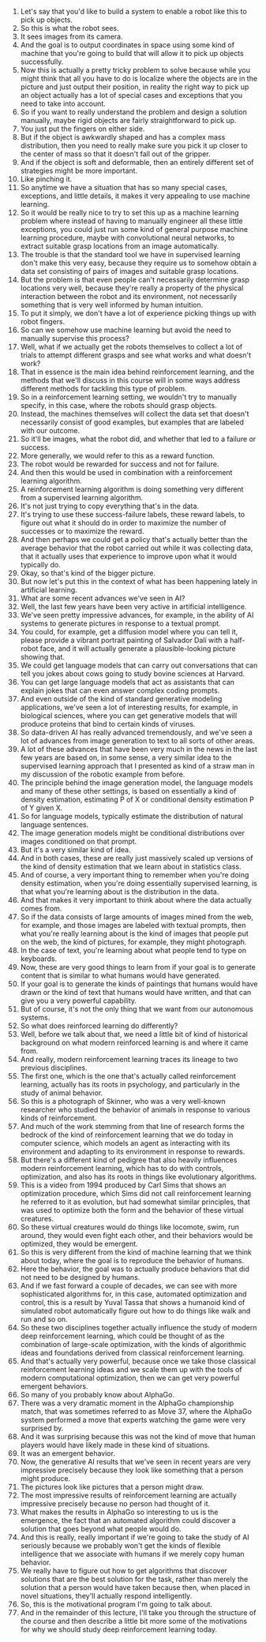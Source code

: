 1. Let's say that you'd like to build a system to enable a robot like this to pick up objects.
2. So this is what the robot sees.
3. It sees images from its camera.
4. And the goal is to output coordinates in space using some kind of machine that you're going to build that will allow it to pick up objects successfully.
5. Now this is actually a pretty tricky problem to solve because while you might think that all you have to do is localize where the objects are in the picture and just output their position, in reality the right way to pick up an object actually has a lot of special cases and exceptions that you need to take into account.
6. So if you want to really understand the problem and design a solution manually, maybe rigid objects are fairly straightforward to pick up.
7. You just put the fingers on either side.
8. But if the object is awkwardly shaped and has a complex mass distribution, then you need to really make sure you pick it up closer to the center of mass so that it doesn't fall out of the gripper.
9. And if the object is soft and deformable, then an entirely different set of strategies might be more important.
10. Like pinching it.
11. So anytime we have a situation that has so many special cases, exceptions, and little details, it makes it very appealing to use machine learning.
12. So it would be really nice to try to set this up as a machine learning problem where instead of having to manually engineer all these little exceptions, you could just run some kind of general purpose machine learning procedure, maybe with convolutional neural networks, to extract suitable grasp locations from an image automatically.
13. The trouble is that the standard tool we have in supervised learning don't make this very easy, because they require us to somehow obtain a data set consisting of pairs of images and suitable grasp locations.
14. But the problem is that even people can't necessarily determine grasp locations very well, because they're really a property of the physical interaction between the robot and its environment, not necessarily something that is very well informed by human intuition.
15. To put it simply, we don't have a lot of experience picking things up with robot fingers.
16. So can we somehow use machine learning but avoid the need to manually supervise this process?
17. Well, what if we actually get the robots themselves to collect a lot of trials to attempt different grasps and see what works and what doesn't work?
18. That in essence is the main idea behind reinforcement learning, and the methods that we'll discuss in this course will in some ways address different methods for tackling this type of problem.
19. So in a reinforcement learning setting, we wouldn't try to manually specify, in this case, where the robots should grasp objects.
20. Instead, the machines themselves will collect the data set that doesn't necessarily consist of good examples, but examples that are labeled with our outcome.
21. So it'll be images, what the robot did, and whether that led to a failure or success.
22. More generally, we would refer to this as a reward function.
23. The robot would be rewarded for success and not for failure.
24. And then this would be used in combination with a reinforcement learning algorithm.
25. A reinforcement learning algorithm is doing something very different from a supervised learning algorithm.
26. It's not just trying to copy everything that's in the data.
27. It's trying to use these success-failure labels, these reward labels, to figure out what it should do in order to maximize the number of successes or to maximize the reward.
28. And then perhaps we could get a policy that's actually better than the average behavior that the robot carried out while it was collecting data, that it actually uses that experience to improve upon what it would typically do.
29. Okay, so that's kind of the bigger picture.
30. But now let's put this in the context of what has been happening lately in artificial learning.
31. What are some recent advances we've seen in AI?
32. Well, the last few years have been very active in artificial intelligence.
33. We've seen pretty impressive advances, for example, in the ability of AI systems to generate pictures in response to a textual prompt.
34. You could, for example, get a diffusion model where you can tell it, please provide a vibrant portrait painting of Salvador Dalí with a half-robot face, and it will actually generate a plausible-looking picture showing that.
35. We could get language models that can carry out conversations that can tell you jokes about cows going to study bovine sciences at Harvard.
36. You can get large language models that act as assistants that can explain jokes that can even answer complex coding prompts.
37. And even outside of the kind of standard generative modeling applications, we've seen a lot of interesting results, for example, in biological sciences, where you can get generative models that will produce proteins that bind to certain kinds of viruses.
38. So data-driven AI has really advanced tremendously, and we've seen a lot of advances from image generation to text to all sorts of other areas.
39. A lot of these advances that have been very much in the news in the last few years are based on, in some sense, a very similar idea to the supervised learning approach that I presented as kind of a straw man in my discussion of the robotic example from before.
40. The principle behind the image generation model, the language models and many of these other settings, is based on essentially a kind of density estimation, estimating P of X or conditional density estimation P of Y given X.
41. So for language models, typically estimate the distribution of natural language sentences.
42. The image generation models might be conditional distributions over images conditioned on that prompt.
43. But it's a very similar kind of idea.
44. And in both cases, these are really just massively scaled up versions of the kind of density estimation that we learn about in statistics class.
45. And of course, a very important thing to remember when you're doing density estimation, when you're doing essentially supervised learning, is that what you're learning about is the distribution in the data.
46. And that makes it very important to think about where the data actually comes from.
47. So if the data consists of large amounts of images mined from the web, for example, and those images are labeled with textual prompts, then what you're really learning about is the kind of images that people put on the web, the kind of pictures, for example, they might photograph.
48. In the case of text, you're learning about what people tend to type on keyboards.
49. Now, these are very good things to learn from if your goal is to generate content that is similar to what humans would have generated.
50. If your goal is to generate the kinds of paintings that humans would have drawn or the kind of text that humans would have written, and that can give you a very powerful capability.
51. But of course, it's not the only thing that we want from our autonomous systems.
52. So what does reinforced learning do differently?
53. Well, before we talk about that, we need a little bit of kind of historical background on what modern reinforced learning is and where it came from.
54. And really, modern reinforcement learning traces its lineage to two previous disciplines.
55. The first one, which is the one that's actually called reinforcement learning, actually has its roots in psychology, and particularly in the study of animal behavior.
56. So this is a photograph of Skinner, who was a very well-known researcher who studied the behavior of animals in response to various kinds of reinforcement.
57. And much of the work stemming from that line of research forms the bedrock of the kind of reinforcement learning that we do today in computer science, which models an agent as interacting with its environment and adapting to its environment in response to rewards.
58. But there's a different kind of pedigree that also heavily influences modern reinforcement learning, which has to do with controls, optimization, and also has its roots in things like evolutionary algorithms.
59. This is a video from 1994 produced by Carl Sims that shows an optimization procedure, which Sims did not call reinforcement learning he referred to it as evolution, but had somewhat similar principles, that was used to optimize both the form and the behavior of these virtual creatures.
60. So these virtual creatures would do things like locomote, swim, run around, they would even fight each other, and their behaviors would be optimized, they would be emergent.
61. So this is very different from the kind of machine learning that we think about today, where the goal is to reproduce the behavior of humans.
62. Here the behavior, the goal was to actually produce behaviors that did not need to be designed by humans.
63. And if we fast forward a couple of decades, we can see with more sophisticated algorithms for, in this case, automated optimization and control, this is a result by Yuval Tassa that shows a humanoid kind of simulated robot automatically figure out how to do things like walk and run and so on.
64. So these two disciplines together actually influence the study of modern deep reinforcement learning, which could be thought of as the combination of large-scale optimization, with the kinds of algorithmic ideas and foundations derived from classical reinforcement learning.
65. And that's actually very powerful, because once we take those classical reinforcement learning ideas and we scale them up with the tools of modern computational optimization, then we can get very powerful emergent behaviors.
66. So many of you probably know about AlphaGo.
67. There was a very dramatic moment in the AlphaGo championship match, that was sometimes referred to as Move 37, where the AlphaGo system performed a move that experts watching the game were very surprised by.
68. And it was surprising because this was not the kind of move that human players would have likely made in these kind of situations.
69. It was an emergent behavior.
70. Now, the generative AI results that we've seen in recent years are very impressive precisely because they look like something that a person might produce.
71. The pictures look like pictures that a person might draw.
72. The most impressive results of reinforcement learning are actually impressive precisely because no person had thought of it.
73. What makes the results in AlphaGo so interesting to us is the emergence, the fact that an automated algorithm could discover a solution that goes beyond what people would do.
74. And this is really, really important if we're going to take the study of AI seriously because we probably won't get the kinds of flexible intelligence that we associate with humans if we merely copy human behavior.
75. We really have to figure out how to get algorithms that discover solutions that are the best solution for the task, rather than merely the solution that a person would have taken because then, when placed in novel situations, they'll actually respond intelligently.
76. So, this is the motivational program I'm going to talk about.
77. And in the remainder of this lecture, I'll take you through the structure of the course and then describe a little bit more some of the motivations for why we should study deep reinforcement learning today.